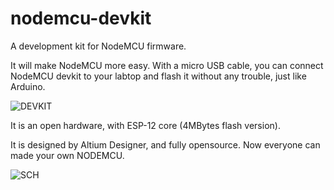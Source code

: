 nodemcu-devkit
==============

A development kit for NodeMCU firmware.

It will make NodeMCU more easy. With a micro USB cable, you can connect NodeMCU devkit to your labtop and flash it without any trouble, just like Arduino.

![DEVKIT](https://raw.githubusercontent.com/nodemcu/nodemcu-devkit/master/Documents/NODEMCU_DEVKIT_V0.9.jpg)

It is an open hardware, with ESP-12 core (4MBytes flash version).

It is designed by Altium Designer, and fully opensource. Now everyone can made your own NODEMCU.

![SCH](https://raw.githubusercontent.com/nodemcu/nodemcu-devkit/master/Documents/NODEMCU_DEVKIT_SCH.png)
